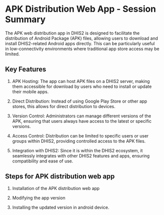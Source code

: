 # APK Distribution Web App - Session Summary

The APK web distribution app in DHIS2 is designed to facilitate the distribution of Android Package (APK) files, allowing users to download and install DHIS2-related Android apps directly. This can be particularly useful in low-connectivity environments where traditional app store access may be limited.

## Key Features

1. APK Hosting: The app can host APK files on a DHIS2 server, making them accessible for download by users who need to install or update their mobile apps.

2. Direct Distribution: Instead of using Google Play Store or other app stores, this allows for direct distribution to devices.

3. Version Control: Administrators can manage different versions of the APK, ensuring that users always have access to the latest or specific versions.

4. Access Control: Distribution can be limited to specific users or user groups within DHIS2, providing controlled access to the APK files.

5. Integration with DHIS2: Since it is within the DHIS2 ecosystem, it seamlessly integrates with other DHIS2 features and apps, ensuring compatibility and ease of use.

## Steps for APK distribution web app

1. Installation of the APK distribution web app

2. Modifying the app version

3. Installing the updated version in android device.


